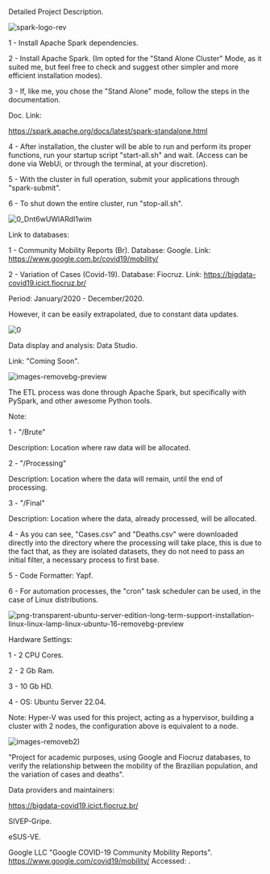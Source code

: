 Detailed Project Description.

![spark-logo-rev](https://user-images.githubusercontent.com/76137086/174940667-b6b5f635-71a4-434d-8e1b-e9c8e83acee0.svg)


1 - Install Apache Spark dependencies.

2 - Install Apache Spark. (Im opted for the "Stand Alone Cluster" Mode, as it suited me, but feel free to check and suggest other simpler and more efficient installation modes).

3 - If, like me, you chose the "Stand Alone" mode, follow the steps in the documentation.

Doc. Link:

https://spark.apache.org/docs/latest/spark-standalone.html

4 - After installation, the cluster will be able to run and perform its proper functions, run your startup script "start-all.sh" and wait. (Access can be done via WebUi, or through the terminal, at your discretion).

5 - With the cluster in full operation, submit your applications through "spark-submit".

6 - To shut down the entire cluster, run "stop-all.sh".


![0_Dnt6wUWlARdI1wim](https://user-images.githubusercontent.com/76137086/174943043-f9a2b98b-a2eb-41db-a167-9db342350dda.png)


Link to databases:

1 - Community Mobility Reports (Br).
Database: Google.
Link: https://www.google.com.br/covid19/mobility/
 
2 - Variation of Cases (Covid-19).
Database: Fiocruz.
Link: https://bigdata-covid19.icict.fiocruz.br/

Period: January/2020 - December/2020.

However, it can be easily extrapolated, due to constant data updates.


![0](https://user-images.githubusercontent.com/76137086/174943501-d5fd7b9d-31a0-41ba-bad4-cc47fb9299a4.png)


Data display and analysis: Data Studio.

Link: "Coming Soon".


 ![images-removebg-preview](https://user-images.githubusercontent.com/76137086/174942117-e71f2707-54ac-4c9d-996d-7fddb1b1f1c4.png)


The ETL process was done through Apache Spark, but specifically with PySpark, and other awesome Python tools.

Note:

1 - "/Brute"

Description: Location where raw data will be allocated.

2 - "/Processing"

Description: Location where the data will remain, until the end of processing.

3 - "/Final"

Description: Location where the data, already processed, will be allocated.

4 -  As you can see, "Cases.csv" and "Deaths.csv" were downloaded directly into the directory where the processing will take place, this is due to the fact that, as they are isolated datasets, they do not need to pass an initial filter, a necessary process to first base.

5 -  Code Formatter: Yapf.

6 -  For automation processes, the "cron" task scheduler can be used, in the case of Linux distributions.


![png-transparent-ubuntu-server-edition-long-term-support-installation-linux-linux-lamp-linux-ubuntu-16-removebg-preview](https://user-images.githubusercontent.com/76137086/175204618-59d2eb0b-4973-403e-9549-2956eaeaa177.png)


Hardware Settings:

1 - 2 CPU Cores.

2 - 2 Gb Ram.

3 - 10 Gb HD.

4 - OS: Ubuntu Server 22.04.

Note: Hyper-V was used for this project, acting as a hypervisor, building a cluster with 2 nodes, the configuration above is equivalent to a node.


![images-removeb2)](https://user-images.githubusercontent.com/76137086/174941919-db3bd0a0-cc4b-44d1-8f09-66e1b1d0b325.png)


"Project for academic purposes, using Google and Fiocruz databases, to verify the relationship between the mobility of the Brazilian population, and the variation of cases and deaths".

Data providers and maintainers:

https://bigdata-covid19.icict.fiocruz.br/

SIVEP-Gripe.

eSUS-VE.

Google LLC "Google COVID-19 Community Mobility Reports".
https://www.google.com/covid19/mobility/ Accessed: <date>.